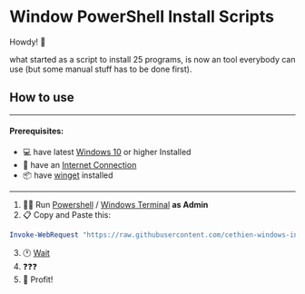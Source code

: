 # Window PowerShell Install Scripts

Howdy! :cowboy_hat_face:

what started as a script to install 25 programs, is now an tool everybody can use (but some manual stuff has to be done first).

## How to use

---

#### Prerequisites:

- :computer: have latest [Windows 10](https://de.wikipedia.org/wiki/Microsoft_Windows_10) or higher Installed
- :signal_strength: have an [Internet Connection](https://www.wikihow.com/Connect-to-the-Internet)
- :package: have [winget](https://github.com/microsoft/winget-cli) installed

---

1. :man_technologist: Run [Powershell](https://de.wikipedia.org/wiki/PowerShell) / [Windows Terminal](https://www.microsoft.com/de-de/p/windows-terminal/9n0dx20hk701?activetab=pivot:overviewtab) **as Admin**
2. :clipboard: Copy and Paste this:

```powershell
Invoke-WebRequest "https://raw.githubusercontent.com/cethien-windows-installation-simplifier/windows-installation-script/main/setup.ps1" | Invoke-Expression
```

3. :clock1: [Wait](https://www.wikihow.com/Wait-Patiently)
4. :question::question::question:
5. :birthday: Profit!
